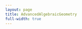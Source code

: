 ```yaml
---
layout: page
title: AdvancedAlgebraicGeometry
full-width: true
---
```



<div style="text-align: center">
<object type="image/svg+xml" data="/svgs/AdvancedAlgebraicGeometry.svg"> </object>
</div>
